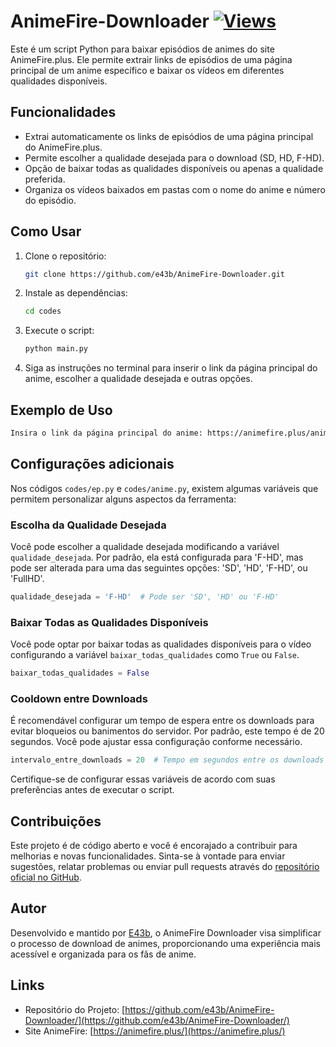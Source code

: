 # AnimeFire-Downloader [![Views](https://hits.sh/github.com/e43banifire/hits.svg)](https://github.com/e43b/Anibunker-Downloader/)

Este é um script Python para baixar episódios de animes do site AnimeFire.plus. Ele permite extrair links de episódios de uma página principal de um anime específico e baixar os vídeos em diferentes qualidades disponíveis.

## Funcionalidades

- Extrai automaticamente os links de episódios de uma página principal do AnimeFire.plus.
- Permite escolher a qualidade desejada para o download (SD, HD, F-HD).
- Opção de baixar todas as qualidades disponíveis ou apenas a qualidade preferida.
- Organiza os vídeos baixados em pastas com o nome do anime e número do episódio.

## Como Usar

1. Clone o repositório:
   ```bash
   git clone https://github.com/e43b/AnimeFire-Downloader.git
   ```

2. Instale as dependências:
   ```bash
   cd codes
   ```

3. Execute o script:
   ```bash
   python main.py
   ```

4. Siga as instruções no terminal para inserir o link da página principal do anime, escolher a qualidade desejada e outras opções.

## Exemplo de Uso

```bash
Insira o link da página principal do anime: https://animefire.plus/animes/one-piece-dublado-todos-os-episodios
```

## Configurações adicionais

Nos códigos `codes/ep.py` e `codes/anime.py`, existem algumas variáveis que permitem personalizar alguns aspectos da ferramenta:

### Escolha da Qualidade Desejada

Você pode escolher a qualidade desejada modificando a variável `qualidade_desejada`. Por padrão, ela está configurada para 'F-HD', mas pode ser alterada para uma das seguintes opções: 'SD', 'HD', 'F-HD', ou 'FullHD'.

```python
qualidade_desejada = 'F-HD'  # Pode ser 'SD', 'HD' ou 'F-HD'
```

### Baixar Todas as Qualidades Disponíveis

Você pode optar por baixar todas as qualidades disponíveis para o vídeo configurando a variável `baixar_todas_qualidades` como `True` ou `False`.

```python
baixar_todas_qualidades = False
```

### Cooldown entre Downloads

É recomendável configurar um tempo de espera entre os downloads para evitar bloqueios ou banimentos do servidor. Por padrão, este tempo é de 20 segundos. Você pode ajustar essa configuração conforme necessário.

```python
intervalo_entre_downloads = 20  # Tempo em segundos entre os downloads
```

Certifique-se de configurar essas variáveis de acordo com suas preferências antes de executar o script.


## Contribuições

Este projeto é de código aberto e você é encorajado a contribuir para melhorias e novas funcionalidades. Sinta-se à vontade para enviar sugestões, relatar problemas ou enviar pull requests através do [repositório oficial no GitHub](https://github.com/e43b/AnimeFire-Downloader/).

## Autor

Desenvolvido e mantido por [E43b](https://github.com/e43b), o AnimeFire Downloader visa simplificar o processo de download de animes, proporcionando uma experiência mais acessível e organizada para os fãs de anime.

## Links

- Repositório do Projeto: [https://github.com/e43b/AnimeFire-Downloader/](https://github.com/e43b/AnimeFire-Downloader/)
- Site AnimeFire: [https://animefire.plus/](https://animefire.plus/)

